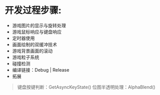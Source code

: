 # 开发过程步骤:

* 游戏图片的显示与旋转处理
* 游戏鼠标响应与键盘响应
* 定时器使用
* 画面绘制的双缓冲技术
* 游戏背景画面的滚动
* 游戏粒子系统
* 碰撞检测
* 编译链接：Debug | Release
* 拓展
> 键盘按键判断：GetAsyncKeyState()
> 位图半透明处理：AlphaBlend()
